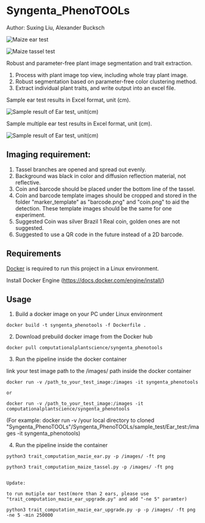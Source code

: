 # Syngenta_PhenoTOOLs

Author: Suxing Liu,  Alexander Bucksch 


![Maize ear test](../main/media/image_01.png) 

![Maize tassel test](../main/media/image_02.png) 

Robust and parameter-free plant image segmentation and trait extraction.

1. Process with plant image top view, including whole tray plant image.
2. Robust segmentation based on parameter-free color clustering method.
3. Extract individual plant traits, and write output into an excel file.

Sample ear test results in Excel format, unit (cm). 

![Sample result of Ear test, unit(cm)](../main/media/image_03.png)

Sample multiple ear test results in Excel format, unit (cm). 

![Sample result of Ear test, unit(cm)](../main/media/image_04.png)



## Imaging requirement:
1. Tassel branches are opened and spread out evenly. 
2. Background was black in color and diffusion reflection material, not reflective.
3. Coin and barcode should be placed under the bottom line of the tassel. 
4. Coin and barcode template images should be cropped and stored in the folder "marker_template" as "barcode.png" and "coin.png" to aid the detection. These template images should be the same for one experiment.
5. Suggested Coin was silver Brazil 1 Real coin, golden ones are not suggested. 
6. Suggested to use a QR code in the future instead of a 2D barcode. 

## Requirements

[Docker](https://www.docker.com/) is required to run this project in a Linux environment.

Install Docker Engine (https://docs.docker.com/engine/install/)

## Usage


1. Build a docker image on your PC under Linux environment
```shell
docker build -t syngenta_phenotools -f Dockerfile .
```
2. Download prebuild docker image from the Docker hub
```shell
docker pull computationalplantscience/syngenta_phenotools
```
3. Run the pipeline inside the docker container 

link your test image path to the /images/ path inside the docker container
 ```shell
docker run -v /path_to_your_test_image:/images -it syngenta_phenotools

or 

docker run -v /path_to_your_test_image:/images -it computationalplantscience/syngenta_phenotools

```
(For example: docker run -v /your local directory to cloned "Syngenta_PhenoTOOLs"/Syngenta_PhenoTOOLs/sample_test/Ear_test:/images -it syngenta_phenotools)

4. Run the pipeline inside the container
```shell
python3 trait_computation_mazie_ear.py -p /images/ -ft png

python3 trait_computation_maize_tassel.py -p /images/ -ft png


Update:

to run mutiple ear test(more than 2 ears, please use "trait_computation_mazie_ear_upgrade.py" and add "-ne 5" paramter)

python3 trait_computation_mazie_ear_upgrade.py -p -p /images/ -ft png -ne 5 -min 250000


```



